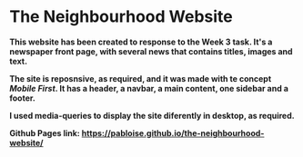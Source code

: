 # The Neighbourhood Website

**This website has been created to response to the Week 3 task. It's a newspaper front page, with several news that contains titles, images and text.**

**The site is reposnsive, as required, and it was made with te concept _Mobile First_. It has a header, a navbar, a main content, one sidebar and a footer.**

**I used media-queries to display the site diferently in desktop, as required.**

**Github Pages link: https://pabloise.github.io/the-neighbourhood-website/**